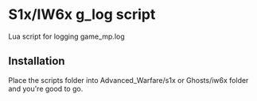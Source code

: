 # S1x/IW6x g_log script
Lua script for logging game_mp.log

## Installation
Place the scripts folder into Advanced_Warfare/s1x or Ghosts/iw6x folder and you're good to go.
